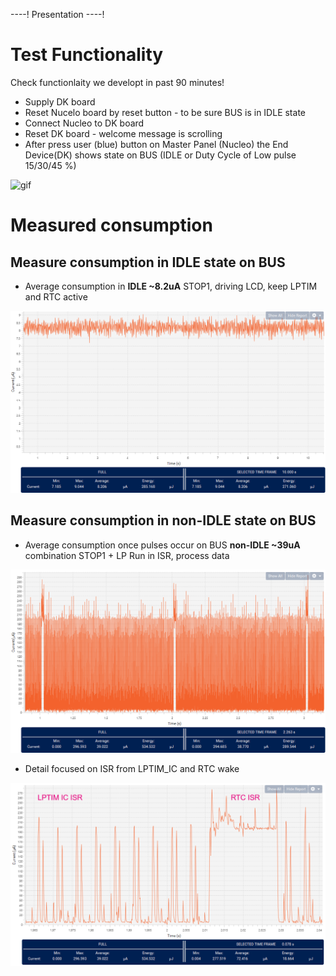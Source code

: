 ----!
Presentation
----!
# Test Functionality
Check functionlaity we developt in past 90 minutes!

- Supply DK board
- Reset Nucelo board by reset button - to be sure BUS is in IDLE state
- Connect Nucleo to DK board
- Reset DK board - welcome message is scrolling
- After press user (blue) button on Master Panel (Nucleo) the End Device(DK) shows state on BUS (IDLE or Duty Cycle of Low pulse 15/30/45 %)

![gif](./img/zoomconsumption.gif)

# Measured consumption
## Measure consumption in IDLE state on BUS
- Average consumption in **IDLE ~8.2uA** STOP1, driving LCD, keep LPTIM and RTC active

![image](./img/stop1.png)

## Measure consumption in non-IDLE state on BUS

- Average consumption once pulses occur on BUS **non-IDLE ~39uA** combination STOP1 + LP Run in ISR, process data

![image](./img/fullconsumption.png)

- Detail focused on ISR from LPTIM_IC and RTC wake 

![image](./img/zoomconsumption.png)
